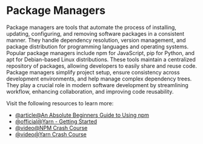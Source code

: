 # Package Managers

Package managers are tools that automate the process of installing, updating, configuring, and removing software packages in a consistent manner. They handle dependency resolution, version management, and package distribution for programming languages and operating systems. Popular package managers include npm for JavaScript, pip for Python, and apt for Debian-based Linux distributions. These tools maintain a centralized repository of packages, allowing developers to easily share and reuse code. Package managers simplify project setup, ensure consistency across development environments, and help manage complex dependency trees. They play a crucial role in modern software development by streamlining workflow, enhancing collaboration, and improving code reusability.

Visit the following resources to learn more:

- [@article@An Absolute Beginners Guide to Using npm](https://nodesource.com/blog/an-absolute-beginners-guide-to-using-npm/)
- [@official@Yarn - Getting Started](https://yarnpkg.com/en/docs/getting-started)
- [@video@NPM Crash Course](https://www.youtube.com/watch?v=jHDhaSSKmB0)
- [@video@Yarn Crash Course](https://www.youtube.com/watch?v=g9_6KmiBISk)
